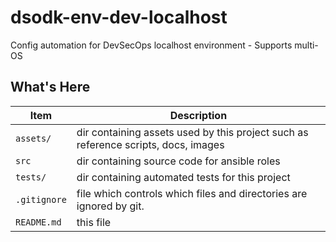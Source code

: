 # dsodk-env-dev-localhost

Config automation for DevSecOps localhost environment - Supports multi-OS

## What's Here

| Item         | Description                                                                        |
|--------------|------------------------------------------------------------------------------------|
| `assets/`    | dir containing assets used by this project such as reference scripts, docs, images |
| `src`        | dir containing source code for ansible roles                                       |
| `tests/`     | dir containing automated tests for this project                                    |
| `.gitignore` | file which controls which files and directories are ignored by git.                |
| `README.md`  | this file                                                                          |


